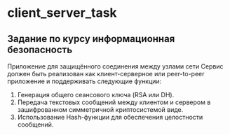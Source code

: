 # client_server_task

## Задание по курсу информационная безопасность
  Приложение для защищённого соединения между узлами сети
Сервис должен быть реализован как клиент-серверное или peer-to-peer приложение и поддерживать следующие функции:  
1. Генерация общего сеансового ключа (RSA или DH).  
2. Передача текстовых сообщений между клиентом и сервером в зашифрованном симметричной криптосистемой виде.  
3. Использование Hash-функции для обеспечения целостности сообщений.  
